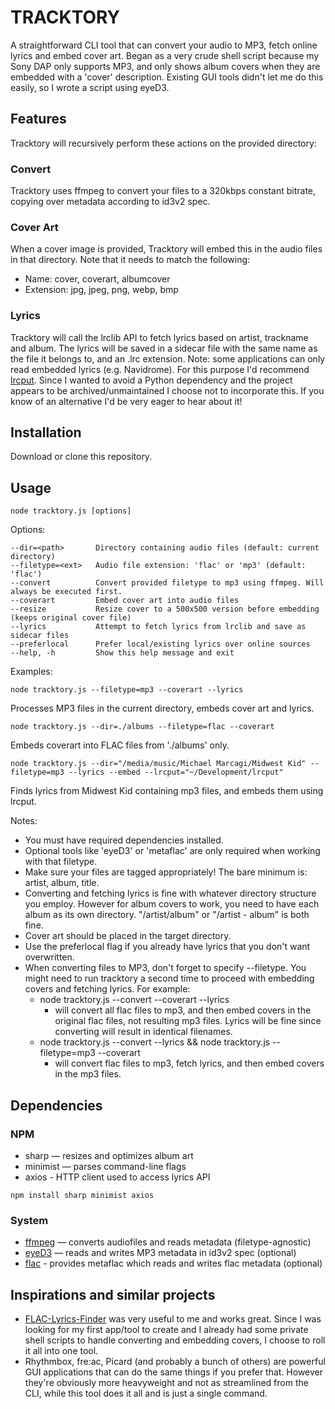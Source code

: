 # TRACKTORY
A straightforward CLI tool that can convert your audio to MP3, fetch online lyrics and embed cover art. Began as a very crude shell script because my Sony DAP only supports MP3, and only shows album covers when they are embedded with a 'cover' description. Existing GUI tools didn't let me do this easily, so I wrote a script using eyeD3.

## Features
Tracktory will recursively perform these actions on the provided directory:
### Convert
Tracktory uses ffmpeg to convert your files to a 320kbps constant bitrate, copying over metadata according to id3v2 spec.
### Cover Art
When a cover image is provided, Tracktory will embed this in the audio files in that directory. Note that it needs to match the following:
  - Name: cover, coverart, albumcover
  - Extension: jpg, jpeg, png, webp, bmp
### Lyrics
Tracktory will call the lrclib API to fetch lyrics based on artist, trackname and album. The lyrics will be saved in a sidecar file with the same name as the file it belongs to, and an .lrc extension. Note: some applications can only read embedded lyrics (e.g. Navidrome). For this purpose I'd recommend [lrcput](https://github.com/JustOptimize/lrcput). Since I wanted to avoid a Python dependency and the project appears to be archived/unmaintained I choose not to incorporate this. If you know of an alternative I'd be very eager to hear about it!

## Installation
Download or clone this repository. 

## Usage
```
node tracktory.js [options]
```

Options:
```
--dir=<path>       Directory containing audio files (default: current directory)
--filetype=<ext>   Audio file extension: 'flac' or 'mp3' (default: 'flac')
--convert          Convert provided filetype to mp3 using ffmpeg. Will always be executed first.
--coverart         Embed cover art into audio files
--resize           Resize cover to a 500x500 version before embedding (keeps original cover file)
--lyrics           Attempt to fetch lyrics from lrclib and save as sidecar files
--preferlocal      Prefer local/existing lyrics over online sources
--help, -h         Show this help message and exit
```
Examples:
```
node tracktory.js --filetype=mp3 --coverart --lyrics
```
Processes MP3 files in the current directory, embeds cover art and lyrics.
```
node tracktory.js --dir=./albums --filetype=flac --coverart
```
Embeds coverart into FLAC files from './albums' only.
```
node tracktory.js --dir="/media/music/Michael Marcagi/Midwest Kid" --filetype=mp3 --lyrics --embed --lrcput="~/Development/lrcput"
```
Finds lyrics from Midwest Kid containing mp3 files, and embeds them using lrcput.

Notes:
  - You must have required dependencies installed.
  - Optional tools like 'eyeD3' or 'metaflac' are only required when working with that filetype.
  - Make sure your files are tagged appropriately! The bare minimum is: artist, album, title.
  - Converting and fetching lyrics is fine with whatever directory structure you employ. However for album covers to work, you need to have each album as its own directory. "/artist/album" or "/artist - album" is both fine.
  - Cover art should be placed in the target directory.
  - Use the preferlocal flag if you already have lyrics that you don't want overwritten.
  - When converting files to MP3, don't forget to specify --filetype. You might need to run tracktory a second time to proceed with embedding covers and fetching lyrics. For example:
    - node tracktory.js --convert --coverart --lyrics
      - will convert all flac files to mp3, and then embed covers in the original flac files, not resulting mp3 files. Lyrics will be fine since converting will result in identical filenames.
    - node tracktory.js --convert --lyrics && node tracktory.js --filetype=mp3 --coverart
      - will convert flac files to mp3, fetch lyrics, and then embed covers in the mp3 files.

## Dependencies
### NPM
  - sharp — resizes and optimizes album art
  - minimist — parses command-line flags
  - axios - HTTP client used to access lyrics API
```
npm install sharp minimist axios
```
### System
  - [ffmpeg](https://ffmpeg.org/download.html) — converts audiofiles and reads metadata (filetype-agnostic)
  - [eyeD3](https://eyed3.readthedocs.io/en/latest/installation.html) — reads and writes MP3 metadata in id3v2 spec (optional)
  - [flac](https://xiph.org/flac/download.html) - provides metaflac which reads and writes flac metadata (optional)

## Inspirations and similar projects
  - [FLAC-Lyrics-Finder](https://github.com/SjoerdHekking/FLAC-Lyrics-Finder) was very useful to me and works great. Since I was looking for my first app/tool to create and I already had some private shell scripts to handle converting and embedding covers, I choose to roll it all into one tool.
  - Rhythmbox, fre:ac, Picard (and probably a bunch of others) are powerful GUI applications that can do the same things if you prefer that. However they're obviously more heavyweight and not as streamlined from the CLI, while this tool does it all and is just a single command.
